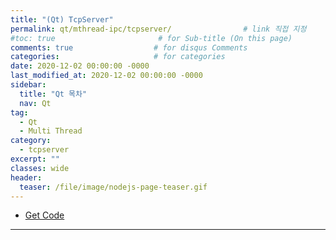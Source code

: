 ```yaml
---
title: "(Qt) TcpServer"
permalink: qt/mthread-ipc/tcpserver/                # link 직접 지정
#toc: true                       # for Sub-title (On this page)
comments: true                  # for disqus Comments
categories:                     # for categories
date: 2020-12-02 00:00:00 -0000
last_modified_at: 2020-12-02 00:00:00 -0000
sidebar:
  title: "Qt 목차"
  nav: Qt
tag:
  - Qt
  - Multi Thread
category:
  - tcpserver
excerpt: ""
classes: wide
header:
  teaser: /file/image/nodejs-page-teaser.gif
---
```


* [Get Code](https://github.com/EasyCoding-7/Qt-MultiThread-IPC-Example/tree/master/TcpServer)

---

